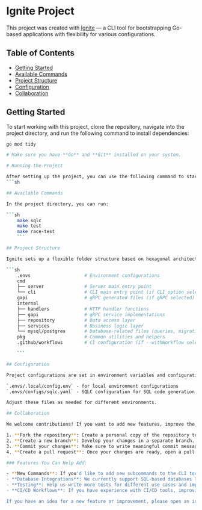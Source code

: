 
# Ignite Project

This project was created with [Ignite](https://github.com/emilio/ignite) — a CLI tool for bootstrapping Go-based applications with flexibility for various configurations.

## Table of Contents

- [Getting Started](#getting-started)
- [Available Commands](#available-commands)
- [Project Structure](#project-structure)
- [Configuration](#configuration)
- [Collaboration](#collaboration)

## Getting Started

To start working with this project, clone the repository, navigate into the project directory, and run the following command to install dependencies:

```sh
go mod tidy

# Make sure you have **Go** and **Git** installed on your system.

# Running the Project

After setting up the project, you can use the following command to start the server:
```sh

## Available Commands

In the project directory, you can run:

```sh
	make sqlc
	make test
	make race-test
	```

## Project Structure

Ignite sets up a flexible folder structure based on hexagonal architecture and repository pattern:

```sh
	.envs                    # Environment configurations
	cmd
	├── server               # Server main entry point
	└── cli                  # CLI main entry point (if CLI option selected)
	gapi                     # gRPC generated files (if gRPC selected)
	internal
	├── handlers             # HTTP handler functions
	├── gapi                 # gRPC service implementations
	├── repository           # Data access layer
	├── services             # Business logic layer
	└── mysql/postgres       # Database-related files (queries, migrations, mocks)
	pkg                      # Common utilities and helpers
	.github/workflows        # CI configuration (if --withWorkflow selected)

	```

## Configuration

Project configurations are set in environment variables and configuration files:

`.envs/.local/config.env` - for local environment configurations
`.envs/configs/sqlc.yaml` - SQLC configuration for SQL code generation

Adjust these files as needed for different environments.

## Collaboration

We welcome contributions! If you want to add new features, improve the documentation, or fix bugs, please follow these steps:

1. **Fork the repository**: Create a personal copy of the repository to work on.
2. **Create a new branch**: Develop your changes in a separate branch. For example, `feature/new-feature` or`bugfix/fix-issue`.
3. **Commit your changes**: Make sure to write meaningful commit messages describing what your changes do.
4. **Create a pull request**: Once your changes are ready, open a pull request to merge your branch into the main repository.

### Features You Can Help Add:

- **New Commands**: If you'd like to add new subcommands to the CLI tool, feel free to submit an enhancement.
- **Database Integrations**: We currently support SQL-based databases like PostgreSQL and MySQL. Contributions for other databases are welcome!
- **Testing**: Help us write more tests for different use cases and improve test coverage.
- **CI/CD Workflows**: If you have experience with CI/CD tools, improving the `GitHub Actions` workflow for continuous integration is a great way to contribute.

If you have an idea for a new feature or improvement, please open an issue or start a discussion. We'd love to hear your thoughts and collaborate!

